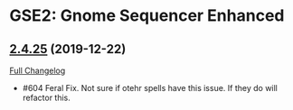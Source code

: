# GSE2: Gnome Sequencer Enhanced

## [2.4.25](https://github.com/TimothyLuke/GnomeSequencer-Enhanced/tree/2.4.25) (2019-12-22)
[Full Changelog](https://github.com/TimothyLuke/GnomeSequencer-Enhanced/compare/2.4.24...2.4.25)

- #604 Feral Fix.  Not sure if otehr spells have this issue.  If they do will refactor this.  
